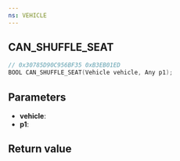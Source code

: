```yaml
---
ns: VEHICLE
---
```

## CAN_SHUFFLE_SEAT

```c
// 0x30785D90C956BF35 0xB3EB01ED
BOOL CAN_SHUFFLE_SEAT(Vehicle vehicle, Any p1);
```


## Parameters
* **vehicle**: 
* **p1**: 

## Return value
